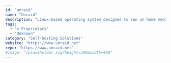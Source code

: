 ```yaml
---
id: "unraid"
name: "Unraid"
description: "Linux-based operating system designed to run on home media server setups."
tags:
  - "⊘ Proprietary"
  - "Unknown"
category: "Self-hosting Solutions"
website: "https://www.unraid.net"
repo: "https://www.unraid.net"
#image: "/placeholder.svg?height=300&width=400"
---
```


